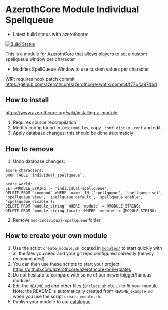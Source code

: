 # AzerothCore Module Individual Spellqueue

- Latest build status with azerothcore:

[![Build Status](
https://github.com/sogladev/mod-individual-spellqueue/actions/workflows/core-build.yml/badge.svg?branch=master&event=push)](https://github.com/sogladev/mod-individual-spellqueue)

This is a module for [AzerothCore](http://www.azerothcore.org) that allows players to set a custom spellqueue window per character

- Modifies SpellQueue.Window to use custom values per character

WIP: requires hook patch commit https://github.com/azerothcore/azerothcore-wotlk/commit/f77b4a97d1c1

## How to install
https://www.azerothcore.org/wiki/installing-a-module

1. Requires source recompilation
2. Modify config
  found in `/etc/modules`, copy `.conf.dist` to `.conf` and edit
3. Apply database changes: this should be done automaticly

## How to remove

1. Undo database changes: 

```
acore_characters:
DROP TABLE `individual_spellqueue`;

acore_world:
SET @MODULE_STRING := 'individual-spellqueue';
DELETE FROM `command` WHERE `name` IN ('spellqueue', 'spellqueue set', 'spellqueue view', 'spellqueue default', 'spellqueue enable', 'spellqueue disable');
DELETE FROM `module_string` WHERE `module` = @MODULE_STRING;
DELETE FROM `module_string_locale` WHERE `module` = @MODULE_STRING;
```
2. Remove `mod-individual-spellqueue` folder

## How to create your own module

1. Use the script `create_module.sh` located in [`modules/`](https://github.com/azerothcore/azerothcore-wotlk/tree/master/modules) to start quickly with all the files you need and your git repo configured correctly (heavily recommended).
1. You can then use these scripts to start your project: https://github.com/azerothcore/azerothcore-boilerplates
1. Do not hesitate to compare with some of our newer/bigger/famous modules.
1. Edit the `README.md` and other files (`include.sh` etc...) to fit your module. Note: the README is automatically created from `README_example.md` when you use the script `create_module.sh`.
1. Publish your module to our [catalogue](https://github.com/azerothcore/modules-catalogue).

